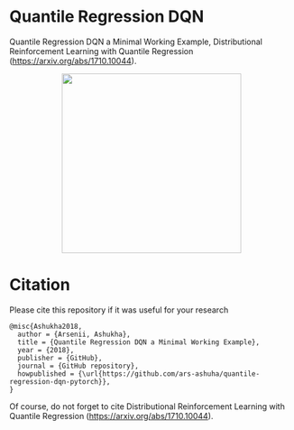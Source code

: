 # Quantile Regression DQN 
Quantile Regression DQN a Minimal Working Example, Distributional Reinforcement Learning with Quantile Regression (https://arxiv.org/abs/1710.10044).

<p align="center">
<img height="318" src="img/screens.gif"/>
</p>

# Citation
Please cite this repository if it was useful for your research

```
@misc{Ashukha2018,
  author = {Arsenii, Ashukha},
  title = {Quantile Regression DQN a Minimal Working Example},
  year = {2018},
  publisher = {GitHub},
  journal = {GitHub repository},
  howpublished = {\url{https://github.com/ars-ashuha/quantile-regression-dqn-pytorch}},
}
``` 
Of course, do not forget to cite Distributional Reinforcement Learning with Quantile Regression (https://arxiv.org/abs/1710.10044).
